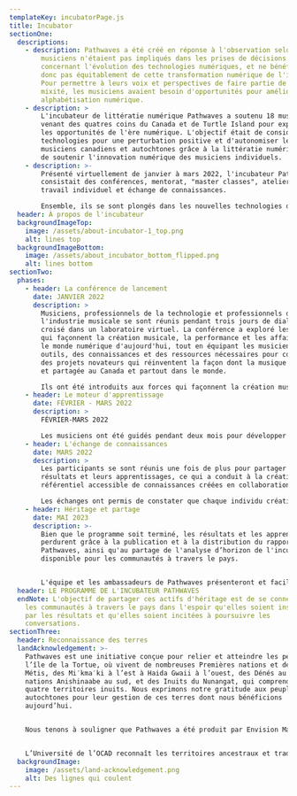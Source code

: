 ```yaml
---
templateKey: incubatorPage.js
title: Incubator
sectionOne:
  descriptions:
    - description: Pathwaves a été créé en réponse à l'observation selon laquelle les
        musiciens n'étaient pas impliqués dans les prises de décisions
        concernant l'évolution des technologies numériques, et ne bénéficiaient
        donc pas équitablement de cette transformation numérique de l'industrie.
        Pour permettre à leurs voix et perspectives de faire partie de la
        mixité, les musiciens avaient besoin d'opportunités pour améliorer leur
        alphabétisation numérique.
    - description: >
        L'incubateur de littératie numérique Pathwaves a soutenu 18 musiciens
        venant des quatres coins du Canada et de Turtle Island pour exploiter
        les opportunités de l'ère numérique. L'objectif était de considérer les
        technologies pour une perturbation positive et d'autonomiser les
        musiciens canadiens et autochtones grâce à la littératie numérique, et
        de soutenir l'innovation numérique des musiciens individuels.
    - description: >-
        Présenté virtuellement de janvier à mars 2022, l'incubateur Pathwaves
        consistait des conférences, mentorat, "master classes", ateliers,
        travail individuel et échange de connaissances.

        Ensemble, ils se sont plongés dans les nouvelles technologies d'aujourd'hui - des logiciels de streaming et des émissions en direct VR aux NFT et à la composition assistée par l'IA - dans le but de susciter de nouvelles réflexions axées sur les solutions autour de la création et du partage de musique.
  header: À propos de l'incubateur
  backgroundImageTop:
    image: /assets/about-incubator-1_top.png
    alt: lines top
  backgroundImageBottom:
    image: /assets/about_incubator_bottom_flipped.png
    alt: lines bottom
sectionTwo:
  phases:
    - header: La conférence de lancement
      date: JANVIER 2022
      description: >
        Musiciens, professionnels de la technologie et professionnels de
        l'industrie musicale se sont réunis pendant trois jours de dialogue
        croisé dans un laboratoire virtuel. La conférence a exploré les forces
        qui façonnent la création musicale, la performance et les affaires dans
        le monde numérique d'aujourd'hui, tout en équipant les musiciens des
        outils, des connaissances et des ressources nécessaires pour concevoir
        des projets novateurs qui réinventent la façon dont la musique est créée
        et partagée au Canada et partout dans le monde.

        Ils ont été introduits aux forces qui façonnent la création musicale et les affaires dans le monde numérique d'aujourd'hui. Ils ont également été poussés à concevoir et à envisager de nouvelles façons d'explorer et de partager leur art grâce aux outils numériques. La conférence a été conçue comme un environnement d'apprentissage mutuel animé par des guides et des mentors, facilité par des exercices interactifs.
    - header: Le moteur d'apprentissage
      date: FÉVRIER - MARS 2022
      description: >
        FÉVRIER-MARS 2022 

        Les musiciens ont été guidés pendant deux mois pour développer leurs projets. Ils ont travaillé en petites équipes avec l'aide de mentors, et ont reçu des classes de maître et des ateliers pour susciter des avancées innovantes dans leur littératie numérique.
    - header: L'échange de connaissances
      date: MARS 2022
      description: >
        Les participants se sont réunis une fois de plus pour partager leurs
        résultats et leurs apprentissages, ce qui a conduit à la création d'un
        référentiel accessible de connaissances créées en collaboration.

        Les échanges ont permis de constater que chaque individu créatif a exploré une vaste gamme d'outils numériques et d'approches diverses tout au long de l'apprentissage. Ces outils et approches incluent l'audio spatial, les plugins Ableton, les pédales d'effet, les expériences immersives, le processus de création musicale, l'enregistrement de musique, l'activation des médias sociaux, l'intégration et la planification commerciale, ainsi qu'une multitude d'autres investigations. La présence de ces technologies et méthodes innovantes ont permis aux artistes d'avoir accès à un large éventail de possibilités pour la création musicale et la production audio.
    - header: Héritage et partage
      date: MAI 2023
      description: >-
        Bien que le programme soit terminé, les résultats et les apprentissages
        perdurent grâce à la publication et à la distribution du rapport
        Pathwaves, ainsi qu'au partage de l'analyse d’horizon de l'incubateur -
        disponible pour les communautés à travers le pays.


        L'équipe et les ambassadeurs de Pathwaves présenteront et faciliteront désormais des ateliers lors de conférences et d'événements à travers le pays. Si vous êtes intéressé par un partenariat avec nous, veuillez nous contacter !
  header: LE PROGRAMME DE L'INCUBATEUR PATHWAVES
  endNote: L'objectif de partager ces actifs d'héritage est de se connecter avec
    les communautés à travers le pays dans l'espoir qu'elles soient inspirées
    par les résultats et qu'elles soient incitées à poursuivre les
    conversations.
sectionThree:
  header: Reconnaissance des terres
  landAcknowledgement: >-
    Pathwaves est une initiative conçue pour relier et atteindre les peuples de
    l’île de la Tortue, où vivent de nombreuses Premières nations et de nombreux
    Métis, des Mi′kma′ki à l’est à Haida Gwaii à l’ouest, des Dénés au nord aux
    nations Anishinaabe au sud, et des Inuits du Nunangat, qui comprend les
    quatre territoires inuits. Nous exprimons notre gratitude aux peuples
    autochtones pour leur gestion de ces terres dont nous bénéficions
    aujourd’hui.


    Nous tenons à souligner que Pathwaves a été produit par Envision Management & Production et par le Centre PHI à Tiohtià:ke, sur le territoire ancestral de la nation Kanien’kehá:ka. La région, depuis des temps immémoriaux, a servi de lieu de rassemblement marquant la zone comme un site clé de la diplomatie, ainsi que pour l’échange de culture, de langue, de biens et de connaissances technologiques.


    L’Université de l’OCAD reconnaît les territoires ancestraux et traditionnels des Mississaugas de Credit, des Haudenosaunee, des Anishinaabe et des Hurons-Wendat, qui sont les premiers propriétaires et gardiens de la terre sur laquelle nous nous tenons et créons.
  backgroundImage:
    image: /assets/land-acknowledgement.png
    alt: Des lignes qui coulent
---
```

